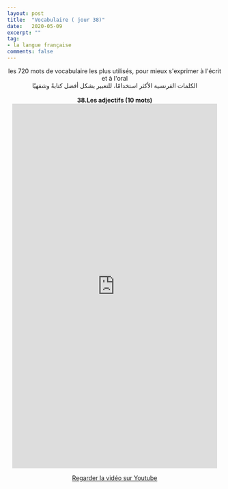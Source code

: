 ```yaml
---
layout: post
title:  "Vocabulaire ( jour 38)"
date:   2020-05-09
excerpt: ""
tag:
- la langue française
comments: false
---
```

 <center>     les 720 mots de vocabulaire les plus utilisés, pour mieux s'exprimer à l'écrit et à l'oral <br> الكلمات الفرنسية الأكثر استخدامًا، للتعبير بشكل أفضل كتابةً وشفهيًا <br><br>     <strong> 38.Les adjectifs (10 mots)</strong>     <br> <iframe width="480" height="853" src="https://www.youtube.com/embed/q0rHOoOMHCE" title="youtube video player" frameborder="0" allow="accelerometer, autoplay, clipboard-write, encrypted-media, gyroscope, picture-in-picture, web-share" allowfullscreen></iframe>     <br> <p markdown="0"><a href="https://youtube.com/shorts/q0rHOoOMHCE" class="btn btn-danger" target="_blank">Regarder la vidéo sur Youtube</a></p> </center>
